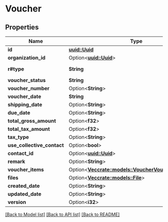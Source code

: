 # Voucher

## Properties

Name | Type | Description | Notes
------------ | ------------- | ------------- | -------------
**id** | [**uuid::Uuid**](uuid::Uuid.md) |  | 
**organization_id** | Option<[**uuid::Uuid**](uuid::Uuid.md)> |  | [optional]
**r#type** | **String** | Voucher Type | 
**voucher_status** | **String** | Status | 
**voucher_number** | Option<**String**> |  | [optional]
**voucher_date** | **String** |  | 
**shipping_date** | Option<**String**> |  | [optional]
**due_date** | Option<**String**> |  | [optional]
**total_gross_amount** | Option<**f32**> |  | [optional]
**total_tax_amount** | Option<**f32**> |  | [optional]
**tax_type** | Option<**String**> |  | [optional]
**use_collective_contact** | Option<**bool**> |  | [optional]
**contact_id** | Option<[**uuid::Uuid**](uuid::Uuid.md)> |  | [optional]
**remark** | Option<**String**> |  | [optional]
**voucher_items** | Option<[**Vec<crate::models::VoucherVoucherItemsInner>**](Voucher_voucherItems_inner.md)> |  | [optional]
**files** | Option<[**Vec<crate::models::File>**](File.md)> |  | [optional]
**created_date** | Option<**String**> |  | [optional]
**updated_date** | Option<**String**> |  | [optional]
**version** | Option<**i32**> |  | [optional]

[[Back to Model list]](../README.md#documentation-for-models) [[Back to API list]](../README.md#documentation-for-api-endpoints) [[Back to README]](../README.md)


